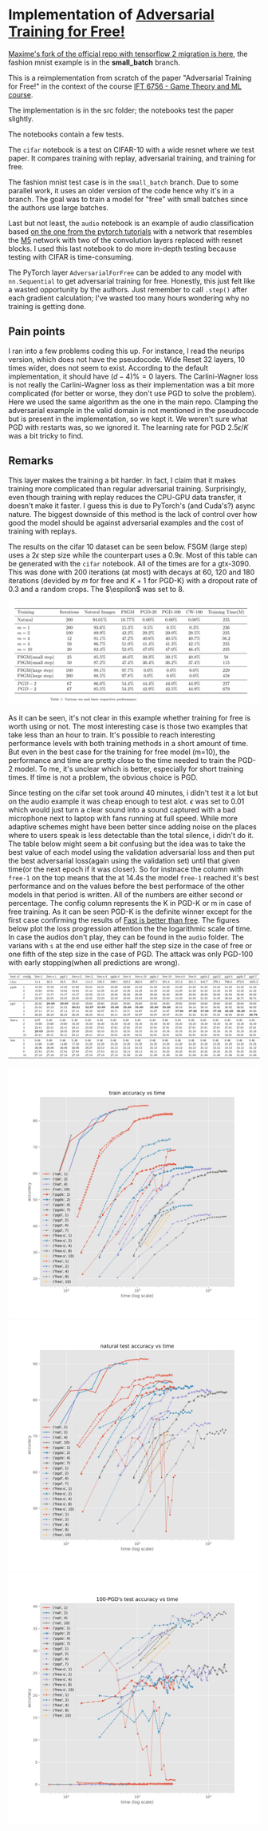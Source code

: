 # Implementation of [Adversarial Training for Free!](https://arxiv.org/abs/1904.12843)


[Maxime's fork of the official repo with tensorflow 2 migration is here](https://github.com/MaxHeuillet/free_adv_train), the fashion mnist example is in the **small_batch** branch.


This is a reimplementation from scratch of the paper "Adversarial Training for Free!" in the context of the course [IFT 6756 - Game Theory and ML course](https://gauthiergidel.github.io/courses/game_theory_ML_2021.html).

The implementation is in the src folder; the notebooks test the paper slightly.

The notebooks contain a few tests. 

The `cifar` notebook is a test on CIFAR-10 with a wide resnet where we test paper. It compares training with replay, adversarial training, and training for free. 


The fashion mnist test case is in the `small_batch` branch. Due to some parallel work, it uses an older version of the code hence why it's in a branch. The goal was to train a model for "free" with small batches since the authors use large batches. 


Last but not least, the `audio` notebook is an example of audio classification based [on the one from the pytorch tutorials](https://pytorch.org/tutorials/intermediate/speech_command_classification_with_torchaudio_tutorial.html) with a network that resembles the [M5](https://arxiv.org/abs/1610.00087) network with two of the convolution layers replaced with resnet blocks. I used this last notebook to do more in-depth testing because testing with CIFAR is time-consuming.


The PyTorch layer `AdversarialForFree` can be added to any model with `nn.Sequential` to get adversarial training for free. Honestly, this just felt like a wasted opportunity by the authors. Just remember to call `.step()` after each gradient calculation; I've wasted too many hours wondering why no training is getting done. 


## Pain points

I ran into a few problems coding this up. For instance, I read the neurips version, which does not have the pseudocode. Wide Reset 32 layers, 10 times wider, does not seem to exist. According to the default implementation, it should have $(d - 4) \% = 0$ layers. The Carlini-Wagner loss is not really the Carlini-Wagner loss as their implementation was a bit more complicated (for better or worse, they don't use PGD to solve the problem). Here we used the same algorithm as the one in the main repo. Clamping the adversarial example in the valid domain is not mentioned in the pseudocode but is present in the implementation, so we kept it. We weren't sure what PGD with restarts was, so we ignored it. The learning rate for PGD $2.5\epsilon/K$ was a bit tricky to find.


## Remarks 

This layer makes the training a bit harder. In fact, I claim that it makes training more complicated than regular adversarial training. Surprisingly, even though training with replay reduces the CPU-GPU data transfer, it doesn't make it faster. I guess this is due to PyTorch's (and Cuda's?) async nature. The biggest downside of this method is the lack of control over how good the model should be against adversarial examples and the cost of training with replays.

The results on the cifar 10 dataset can be seen below. FSGM (large step) uses a $2\epsilon$ step size while the counterpart uses a $0.9\epsilon$. Most of this table can be generated with the `cifar` notebook. All of the times are for a gtx-3090. This was done with 200 iterations (at most) with decays at 60, 120 and 180 iterations (devided by $m$ for free and $K + 1$ for PGD-K) with a dropout rate of 0.3 and a random crops. The $\espilon$ was set to 8. 

![cifar table](figures/cifar.png)

As it can be seen, it's not clear in this example whether training for free is worth using or not. The most interesting case is those two examples that take less than an hour to train. It's possible to reach interesting performance levels with both training methods in a short amount of time. But even in the best case for the training for free model (m=10), the performance and time are pretty close to the time needed to train the PGD-2 model. To me, it's unclear which is better, especially for short training times. If time is not a problem, the obvious choice is PGD.

Since testing on the cifar set took around 40 minutes, i didn't test it a lot but on the audio example it was cheap enough to test alot. $\epsilon$ was set to 0.01 which would just turn a clear sound into a sound captured with a bad microphone next to laptop with fans running at full speed. While more adaptive schemes might have been better since adding noise on the places where to users speak is less detectable than the total silence, i didn't do it. The table below might seem a bit confusing but the idea was to take the best value of each model using the validation adversarial loss and then put the best adversarial loss(again using the validation set) until that given time(or the next epoch if it was closer). So for instnace the column with `free-1` on the top means that the at 14.4s the model `free-1` reached it's best performance and on the values before the best performace of the other models in that period is written. All of the numbers are either second or percentage. The config column represents the K in PGD-K or m in case of free training. As it can be seen PGD-K is the definite winner except for the first case confirming the results of [Fast is better than free](https://arxiv.org/abs/2001.03994). The figures below plot the loss progression attention the the logarithmic scale of time. In case the audios don't play, they can be found in the `audio` folder. The varians with `s` at the end use either half the step size in the case of free or one fifth of the step size in the case of PGD. The attack was only PGD-100 with early stopping(when all predictions are wrong).

![audio table](figures/audio-table.png)

![audio train](figures/train.svg)
![audio test](figures/test.svg)
![audio adv](figures/adv.svg)
